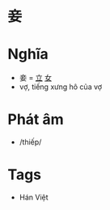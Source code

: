 # 妾

# Nghĩa
* 妾 = [立](立.md) [女](女.md)
* vợ, tiếng xưng hô của vợ

# Phát âm
* /thiếp/

# Tags
* Hán Việt

